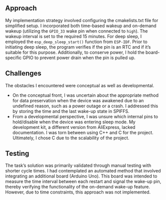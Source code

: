 ## Approach
My implementation strategy involved configuring the cmakelists.txt file for simplified setup. I incorporated both time-based wakeup and on-demand wakeup (utilizing the ```GPIO_33``` wake pin when connected to ```high```). The wakeup interval is set to the required 15 minutes. For deep sleep, I employed the ```esp_deep_sleep_start()``` function from ```ESP-IDF```. Prior to initiating deep sleep, the program verifies if the pin is an RTC and if it’s suitable for this purpose. Additionally, to conserve power, I hold the board-specific GPIO to prevent power drain when the pin is pulled up.
## Challenges
The obstacles I encountered were conceptual as well as developmental.
* On the conceptual front, I was uncertain about the appropriate method for data preservation when the device was awakened due to an undefined reason, such as a power outage or a crash. I addressed this by storing the time and the last wake-up state in SPIFFS.
* From a developmental perspective, I was unsure which internal pins to hold/disable when the device was entering sleep mode. My development kit, a different version from AliExpress, lacked documentation. I was torn between using C++ and C for the project. Ultimately, I chose C due to the scalability of the project.
## Testing
The task’s solution was primarily validated through manual testing with shorter cycle times. I had contemplated an automated method that involved integrating an additional board (Arduino Uno). This board was intended to measure the time interval between each restart and signal the wake-up pin, thereby verifying the functionality of the on-demand wake-up feature. However, due to time constraints, this approach was not implemented.